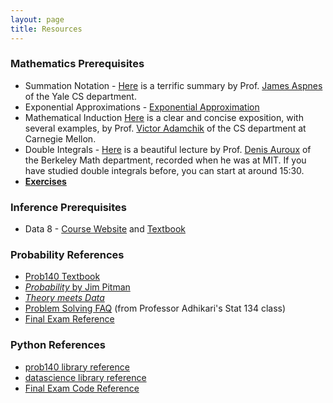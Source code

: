 ```yaml
---
layout: page
title: Resources
---
```

<script src="https://stackpath.bootstrapcdn.com/bootstrap/3.4.0/js/bootstrap.min.js" integrity="sha384-vhJnz1OVIdLktyixHY4Uk3OHEwdQqPppqYR8+5mjsauETgLOcEynD9oPHhhz18Nw" crossorigin="anonymous"></script>

### Mathematics Prerequisites
- Summation Notation - [Here](http://www.cs.yale.edu/homes/aspnes/pinewiki/attachments/SummationNotation/summation-notation.pdf) is a terrific summary by Prof. [James Aspnes](http://www.cs.yale.edu/homes/aspnes/) of the Yale CS department.
- Exponential Approximations - [Exponential Approximation](/resources/exponential_approximations)
- Mathematical Induction [Here](https://www.cs.cmu.edu/~adamchik/21-127/lectures/induction_1_print.pdf) is a clear and concise exposition, with several examples, by Prof. [Victor Adamchik](http://www.cs.cmu.edu/~adamchik/) of the CS department at Carnegie Mellon.
- Double Integrals - [Here](https://ocw.mit.edu/courses/mathematics/18-02-multivariable-calculus-fall-2007/video-lectures/lecture-16-double-integral) is a beautiful lecture by Prof. [Denis Auroux](https://math.berkeley.edu/~auroux/) of the Berkeley Math department, recorded when he was at MIT. If you have studied double integrals before, you can start at around 15:30. 
- **[Exercises](/assets/prereq.pdf)**

### Inference Prerequisites
- Data 8 - [Course Website](http://data8.org/sp18/) and [Textbook](http://inferentialthinking.com/)

### Probability References
- [Prob140 Textbook](https://textbook.prob140.org/)
- [*Probability* by Jim Pitman](http://springer.com/us/book/9780387979748)
- [*Theory meets Data*](/assets/tmd_11_18_2017.pdf)
- [Problem Solving FAQ](https://www.stat.berkeley.edu/~ani/s134s17/faq.html)  (from Professor Adhikari's Stat 134 class)
- [Final Exam Reference](/assets/final_reference.pdf)

### Python References
- [prob140 library reference](http://prob140.org/prob140/)
- [datascience library reference](http://data8.org/datascience/tables.html)
- [Final Exam Code Reference](/assets/final_reference_code.pdf)
